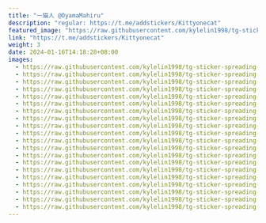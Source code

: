 ```yaml
---
title: "一猫人 @OyamaMahiru"
description: "regular: https://t.me/addstickers/Kittyonecat"
featured_image: "https://raw.githubusercontent.com/kylelin1998/tg-sticker-spreading-worldwide-images/main/img/b7796a5c-3f96-4ead-ac42-2e129f5ba6ef.jpg"
link: "https://t.me/addstickers/Kittyonecat"
weight: 3
date: 2024-01-16T14:18:28+08:00
images:
  - https://raw.githubusercontent.com/kylelin1998/tg-sticker-spreading-worldwide-images/main/img/b7796a5c-3f96-4ead-ac42-2e129f5ba6ef.jpg
  - https://raw.githubusercontent.com/kylelin1998/tg-sticker-spreading-worldwide-images/main/img/598c6d19-9fa7-4bf1-b06b-30f98b14d13f.jpg
  - https://raw.githubusercontent.com/kylelin1998/tg-sticker-spreading-worldwide-images/main/img/3e8b1a05-47df-44eb-9373-1c8012d2c778.jpg
  - https://raw.githubusercontent.com/kylelin1998/tg-sticker-spreading-worldwide-images/main/img/a98f76f8-f012-494a-9203-cd80cba69a77.jpg
  - https://raw.githubusercontent.com/kylelin1998/tg-sticker-spreading-worldwide-images/main/img/4677b644-5fdc-474d-9410-5b886eff31a3.jpg
  - https://raw.githubusercontent.com/kylelin1998/tg-sticker-spreading-worldwide-images/main/img/83fe1d8e-9802-45f3-94c4-843b3c8dcb5b.jpg
  - https://raw.githubusercontent.com/kylelin1998/tg-sticker-spreading-worldwide-images/main/img/4a900050-a56d-487c-8173-b5d5067b1415.jpg
  - https://raw.githubusercontent.com/kylelin1998/tg-sticker-spreading-worldwide-images/main/img/621dcf17-96da-4d4d-9529-f51c952da215.jpg
  - https://raw.githubusercontent.com/kylelin1998/tg-sticker-spreading-worldwide-images/main/img/88852a68-2c83-475c-a473-cdb332a61be7.jpg
  - https://raw.githubusercontent.com/kylelin1998/tg-sticker-spreading-worldwide-images/main/img/8ec1912b-4956-4315-a5a5-6e49ae0c74ec.jpg
  - https://raw.githubusercontent.com/kylelin1998/tg-sticker-spreading-worldwide-images/main/img/da124d12-a8aa-4666-8adb-3b38d0e3a798.jpg
  - https://raw.githubusercontent.com/kylelin1998/tg-sticker-spreading-worldwide-images/main/img/4f00abcb-0279-4b6d-ba15-14ff2230fbac.jpg
  - https://raw.githubusercontent.com/kylelin1998/tg-sticker-spreading-worldwide-images/main/img/00322e2f-818a-474a-aec0-ca64eaa5ccb2.jpg
  - https://raw.githubusercontent.com/kylelin1998/tg-sticker-spreading-worldwide-images/main/img/fd30d28c-a0e7-4be0-b022-bf2282153fb8.jpg
  - https://raw.githubusercontent.com/kylelin1998/tg-sticker-spreading-worldwide-images/main/img/23a0fe1f-94dc-45fd-a286-3841e9d38c75.jpg
  - https://raw.githubusercontent.com/kylelin1998/tg-sticker-spreading-worldwide-images/main/img/07abc79c-0841-4e66-8ab8-622e9b9bf2b8.jpg
  - https://raw.githubusercontent.com/kylelin1998/tg-sticker-spreading-worldwide-images/main/img/fcb4244c-dfae-4009-ade4-758b0df051f6.jpg
  - https://raw.githubusercontent.com/kylelin1998/tg-sticker-spreading-worldwide-images/main/img/46d4cb41-665e-4196-8bd6-a496b22b7d25.jpg
  - https://raw.githubusercontent.com/kylelin1998/tg-sticker-spreading-worldwide-images/main/img/3b84b742-db0e-4e2d-8258-2ceb67da6c52.jpg
  - https://raw.githubusercontent.com/kylelin1998/tg-sticker-spreading-worldwide-images/main/img/a817fd0a-e44c-4e8e-b105-718dd6a49970.jpg
---
```

